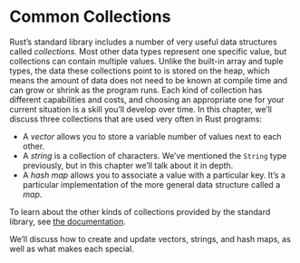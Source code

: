 # Common Collections


Rust’s standard library includes a number of very useful data structures called _collections_. Most other data types represent one specific value, but collections can contain multiple values. Unlike the built-in array and tuple types, the data these collections point to is stored on the heap, which means the amount of data does not need to be known at compile time and can grow or shrink as the program runs. Each kind of collection has different capabilities and costs, and choosing an appropriate one for your current situation is a skill you’ll develop over time. In this chapter, we’ll discuss three collections that are used very often in Rust programs:

-   A _vector_ allows you to store a variable number of values next to each other.
-   A _string_ is a collection of characters. We’ve mentioned the `String` type previously, but in this chapter we’ll talk about it in depth.
-   A _hash map_ allows you to associate a value with a particular key. It’s a particular implementation of the more general data structure called a _map_.

To learn about the other kinds of collections provided by the standard library, see [the documentation](https://doc.rust-lang.org/std/collections/index.html).

We’ll discuss how to create and update vectors, strings, and hash maps, as well as what makes each special.